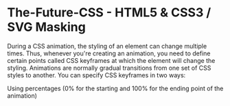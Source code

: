# The-Future-CSS - HTML5 & CSS3 / SVG Masking

During a CSS animation, the styling of an element can change multiple times. Thus, whenever you're creating an animation, you need to define certain points called CSS keyframes at which the element will change the styling. Animations are normally gradual transitions from one set of CSS styles to another. You can specify CSS keyframes in two ways:

Using percentages (0% for the starting and 100% for the ending point of the animation)
